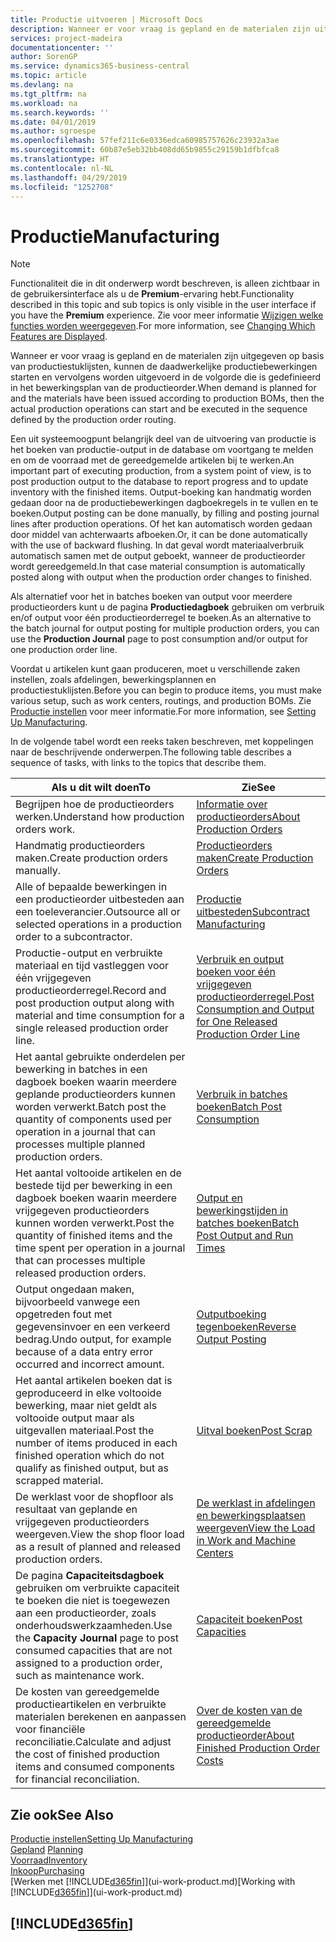 ```yaml
---
title: Productie uitvoeren | Microsoft Docs
description: Wanneer er voor vraag is gepland en de materialen zijn uitgegeven op basis van productiestuklijsten, kunnen de daadwerkelijke productiebewerkingen starten en vervolgens worden uitgevoerd in de volgorde die is gedefinieerd in het bewerkingsplan van de productieorder.
services: project-madeira
documentationcenter: ''
author: SorenGP
ms.service: dynamics365-business-central
ms.topic: article
ms.devlang: na
ms.tgt_pltfrm: na
ms.workload: na
ms.search.keywords: ''
ms.date: 04/01/2019
ms.author: sgroespe
ms.openlocfilehash: 57fef211c6e0336edca60985757626c23932a3ae
ms.sourcegitcommit: 60b87e5eb32bb408dd65b9855c29159b1dfbfca8
ms.translationtype: HT
ms.contentlocale: nl-NL
ms.lasthandoff: 04/29/2019
ms.locfileid: "1252708"
---
```

# <a name="manufacturing"></a><span data-ttu-id="9086a-103">Productie</span><span class="sxs-lookup"><span data-stu-id="9086a-103">Manufacturing</span></span>
> [!NOTE]
> <span data-ttu-id="9086a-104">Functionaliteit die in dit onderwerp wordt beschreven, is alleen zichtbaar in de gebruikersinterface als u de **Premium**-ervaring hebt.</span><span class="sxs-lookup"><span data-stu-id="9086a-104">Functionality described in this topic and sub topics is only visible in the user interface if you have the **Premium** experience.</span></span> <span data-ttu-id="9086a-105">Zie voor meer informatie [Wijzigen welke functies worden weergegeven](ui-experiences.md).</span><span class="sxs-lookup"><span data-stu-id="9086a-105">For more information, see [Changing Which Features are Displayed](ui-experiences.md).</span></span>

<span data-ttu-id="9086a-106">Wanneer er voor vraag is gepland en de materialen zijn uitgegeven op basis van productiestuklijsten, kunnen de daadwerkelijke productiebewerkingen starten en vervolgens worden uitgevoerd in de volgorde die is gedefinieerd in het bewerkingsplan van de productieorder.</span><span class="sxs-lookup"><span data-stu-id="9086a-106">When demand is planned for and the materials have been issued according to production BOMs, then the actual production operations can start and be executed in the sequence defined by the production order routing.</span></span>  

<span data-ttu-id="9086a-107">Een uit systeemoogpunt belangrijk deel van de uitvoering van productie is het boeken van productie-output in de database om voortgang te melden en om de voorraad met de gereedgemelde artikelen bij te werken.</span><span class="sxs-lookup"><span data-stu-id="9086a-107">An important part of executing production, from a system point of view, is to post production output to the database to report progress and to update inventory with the finished items.</span></span> <span data-ttu-id="9086a-108">Output-boeking kan handmatig worden gedaan door na de productiebewerkingen dagboekregels in te vullen en te boeken.</span><span class="sxs-lookup"><span data-stu-id="9086a-108">Output posting can be done manually, by filling and posting journal lines after production operations.</span></span> <span data-ttu-id="9086a-109">Of het kan automatisch worden gedaan door middel van achterwaarts afboeken.</span><span class="sxs-lookup"><span data-stu-id="9086a-109">Or, it can be done automatically with the use of backward flushing.</span></span> <span data-ttu-id="9086a-110">In dat geval wordt materiaalverbruik automatisch samen met de output geboekt, wanneer de productieorder wordt gereedgemeld.</span><span class="sxs-lookup"><span data-stu-id="9086a-110">In that case material consumption is automatically posted along with output when the production order changes to finished.</span></span>  

<span data-ttu-id="9086a-111">Als alternatief voor het in batches boeken van output voor meerdere productieorders kunt u de pagina **Productiedagboek** gebruiken om verbruik en/of output voor één productieorderregel te boeken.</span><span class="sxs-lookup"><span data-stu-id="9086a-111">As an alternative to the batch journal for output posting for multiple production orders, you can use the **Production Journal** page to post consumption and/or output for one production order line.</span></span>

<span data-ttu-id="9086a-112">Voordat u artikelen kunt gaan produceren, moet u verschillende zaken instellen, zoals afdelingen, bewerkingsplannen en productiestuklijsten.</span><span class="sxs-lookup"><span data-stu-id="9086a-112">Before you can begin to produce items, you must make various setup, such as work centers, routings, and production BOMs.</span></span> <span data-ttu-id="9086a-113">Zie [Productie instellen](production-configure-production-processes.md) voor meer informatie.</span><span class="sxs-lookup"><span data-stu-id="9086a-113">For more information, see [Setting Up Manufacturing](production-configure-production-processes.md).</span></span>

<span data-ttu-id="9086a-114">In de volgende tabel wordt een reeks taken beschreven, met koppelingen naar de beschrijvende onderwerpen.</span><span class="sxs-lookup"><span data-stu-id="9086a-114">The following table describes a sequence of tasks, with links to the topics that describe them.</span></span>   

|<span data-ttu-id="9086a-115">**Als u dit wilt doen**</span><span class="sxs-lookup"><span data-stu-id="9086a-115">**To**</span></span>|<span data-ttu-id="9086a-116">**Zie**</span><span class="sxs-lookup"><span data-stu-id="9086a-116">**See**</span></span>|  
|------------|-------------|  
|<span data-ttu-id="9086a-117">Begrijpen hoe de productieorders werken.</span><span class="sxs-lookup"><span data-stu-id="9086a-117">Understand how production orders work.</span></span>|[<span data-ttu-id="9086a-118">Informatie over productieorders</span><span class="sxs-lookup"><span data-stu-id="9086a-118">About Production Orders</span></span>](production-about-production-orders.md)|
|<span data-ttu-id="9086a-119">Handmatig productieorders maken.</span><span class="sxs-lookup"><span data-stu-id="9086a-119">Create production orders manually.</span></span>|[<span data-ttu-id="9086a-120">Productieorders maken</span><span class="sxs-lookup"><span data-stu-id="9086a-120">Create Production Orders</span></span>](production-how-to-create-production-orders.md)|
|<span data-ttu-id="9086a-121">Alle of bepaalde bewerkingen in een productieorder uitbesteden aan een toeleverancier.</span><span class="sxs-lookup"><span data-stu-id="9086a-121">Outsource all or selected operations in a production order to a subcontractor.</span></span>|[<span data-ttu-id="9086a-122">Productie uitbesteden</span><span class="sxs-lookup"><span data-stu-id="9086a-122">Subcontract Manufacturing</span></span>](production-how-to-subcontract-manufacturing.md)|
|<span data-ttu-id="9086a-123">Productie-output en verbruikte materiaal en tijd vastleggen voor één vrijgegeven productieorderregel.</span><span class="sxs-lookup"><span data-stu-id="9086a-123">Record and post production output along with material and time consumption for a single released production order line.</span></span>|[<span data-ttu-id="9086a-124">Verbruik en output boeken voor één vrijgegeven productieorderregel.</span><span class="sxs-lookup"><span data-stu-id="9086a-124">Post Consumption and Output for One Released Production Order Line</span></span>](production-how-to-register-consumption-and-output.md)|  
|<span data-ttu-id="9086a-125">Het aantal gebruikte onderdelen per bewerking in batches in een dagboek boeken waarin meerdere geplande productieorders kunnen worden verwerkt.</span><span class="sxs-lookup"><span data-stu-id="9086a-125">Batch post the quantity of components used per operation in a journal that can processes multiple planned production orders.</span></span>|[<span data-ttu-id="9086a-126">Verbruik in batches boeken</span><span class="sxs-lookup"><span data-stu-id="9086a-126">Batch Post Consumption</span></span>](production-how-to-post-consumption.md)|
|<span data-ttu-id="9086a-127">Het aantal voltooide artikelen en de bestede tijd per bewerking in een dagboek boeken waarin meerdere vrijgegeven productieorders kunnen worden verwerkt.</span><span class="sxs-lookup"><span data-stu-id="9086a-127">Post the quantity of finished items and the time spent per operation in a journal that can processes multiple released production orders.</span></span>|[<span data-ttu-id="9086a-128">Output en bewerkingstijden in batches boeken</span><span class="sxs-lookup"><span data-stu-id="9086a-128">Batch Post Output and Run Times</span></span>](production-how-to-post-output-quantity.md)|
|<span data-ttu-id="9086a-129">Output ongedaan maken, bijvoorbeeld vanwege een opgetreden fout met gegevensinvoer en een verkeerd bedrag.</span><span class="sxs-lookup"><span data-stu-id="9086a-129">Undo output, for example because of a data entry error occurred and incorrect amount.</span></span>  |[<span data-ttu-id="9086a-130">Outputboeking tegenboeken</span><span class="sxs-lookup"><span data-stu-id="9086a-130">Reverse Output Posting</span></span>](production-how-to-reverse-output-posting.md)|  
|<span data-ttu-id="9086a-131">Het aantal artikelen boeken dat is geproduceerd in elke voltooide bewerking, maar niet geldt als voltooide output maar als uitgevallen materiaal.</span><span class="sxs-lookup"><span data-stu-id="9086a-131">Post the number of items produced in each finished operation which do not qualify as finished output, but as scrapped material.</span></span>|[<span data-ttu-id="9086a-132">Uitval boeken</span><span class="sxs-lookup"><span data-stu-id="9086a-132">Post Scrap</span></span>](production-how-to-post-scrap.md)|
|<span data-ttu-id="9086a-133">De werklast voor de shopfloor als resultaat van geplande en vrijgegeven productieorders weergeven.</span><span class="sxs-lookup"><span data-stu-id="9086a-133">View the shop floor load as a result of planned and released production orders.</span></span>|[<span data-ttu-id="9086a-134">De werklast in afdelingen en bewerkingsplaatsen weergeven</span><span class="sxs-lookup"><span data-stu-id="9086a-134">View the Load in Work and Machine Centers</span></span>](production-how-to-view-the-load-on-work-centers.md)|      
|<span data-ttu-id="9086a-135">De pagina **Capaciteitsdagboek** gebruiken om verbruikte capaciteit te boeken die niet is toegewezen aan een productieorder, zoals onderhoudswerkzaamheden.</span><span class="sxs-lookup"><span data-stu-id="9086a-135">Use the **Capacity Journal** page to post consumed capacities that are not assigned to a production order, such as maintenance work.</span></span>|[<span data-ttu-id="9086a-136">Capaciteit boeken</span><span class="sxs-lookup"><span data-stu-id="9086a-136">Post Capacities</span></span>](production-how-to-post-capacities.md)|  
|<span data-ttu-id="9086a-137">De kosten van gereedgemelde productieartikelen en verbruikte materialen berekenen en aanpassen voor financiële reconciliatie.</span><span class="sxs-lookup"><span data-stu-id="9086a-137">Calculate and adjust the cost of finished production items and consumed components for financial reconciliation.</span></span>|[<span data-ttu-id="9086a-138">Over de kosten van de gereedgemelde productieorder</span><span class="sxs-lookup"><span data-stu-id="9086a-138">About Finished Production Order Costs</span></span>](finance-about-finished-production-order-costs.md)|  

## <a name="see-also"></a><span data-ttu-id="9086a-139">Zie ook</span><span class="sxs-lookup"><span data-stu-id="9086a-139">See Also</span></span>  
[<span data-ttu-id="9086a-140">Productie instellen</span><span class="sxs-lookup"><span data-stu-id="9086a-140">Setting Up Manufacturing</span></span>](production-configure-production-processes.md)  
<span data-ttu-id="9086a-141">[Gepland](production-planning.md)    </span><span class="sxs-lookup"><span data-stu-id="9086a-141">[Planning](production-planning.md)    </span></span>  
[<span data-ttu-id="9086a-142">Voorraad</span><span class="sxs-lookup"><span data-stu-id="9086a-142">Inventory</span></span>](inventory-manage-inventory.md)  
[<span data-ttu-id="9086a-143">Inkoop</span><span class="sxs-lookup"><span data-stu-id="9086a-143">Purchasing</span></span>](purchasing-manage-purchasing.md)  
<span data-ttu-id="9086a-144">[Werken met [!INCLUDE[d365fin](includes/d365fin_md.md)]](ui-work-product.md)</span><span class="sxs-lookup"><span data-stu-id="9086a-144">[Working with [!INCLUDE[d365fin](includes/d365fin_md.md)]](ui-work-product.md)</span></span>

## [!INCLUDE[d365fin](includes/free_trial_md.md)]  
